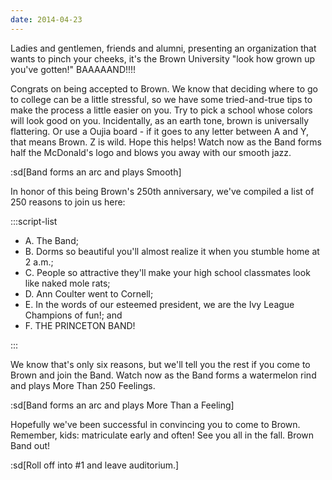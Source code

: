 ```yaml
---
date: 2014-04-23
---
```


Ladies and gentlemen, friends and alumni, presenting an organization that wants to pinch your cheeks, it's the Brown University "look how grown up you've gotten!" BAAAAAND!!!!

Congrats on being accepted to Brown. We know that deciding where to go to college can be a little stressful, so we have some tried-and-true tips to make the process a little easier on you. Try to pick a school whose colors will look good on you. Incidentally, as an earth tone, brown is universally flattering. Or use a Oujia board - if it goes to any letter between A and Y, that means Brown. Z is wild. Hope this helps! Watch now as the Band forms half the McDonald's logo and blows you away with our smooth jazz.

:sd[Band forms an arc and plays Smooth]

In honor of this being Brown's 250th anniversary, we've compiled a list of 250 reasons to join us here:

:::script-list

- A. The Band;
- B. Dorms so beautiful you'll almost realize it when you stumble home at 2 a.m.;
- C. People so attractive they'll make your high school classmates look like naked mole rats;
- D. Ann Coulter went to Cornell;
- E. In the words of our esteemed president, we are the Ivy League Champions of fun!; and
- F. THE PRINCETON BAND!

:::

We know that's only six reasons, but we'll tell you the rest if you come to Brown and join the Band. Watch now as the Band forms a watermelon rind and plays More Than 250 Feelings.

:sd[Band forms an arc and plays More Than a Feeling]

Hopefully we've been successful in convincing you to come to Brown. Remember, kids: matriculate early and often! See you all in the fall. Brown Band out!

:sd[Roll off into #1 and leave auditorium.]
